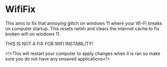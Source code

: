 # WifiFix
This aims to fix that annoying glitch on windows 11 where your Wi-Fi breaks on computer startup.
This resets netsh and clears the internet cache to fix broken wifi on windows 11.

THIS IS NOT A FIX FOR WIFI INSTABILITY!

<!>This will restart your computer to apply changes when it is ran so make sure you do not have any unsaved applications<!>
